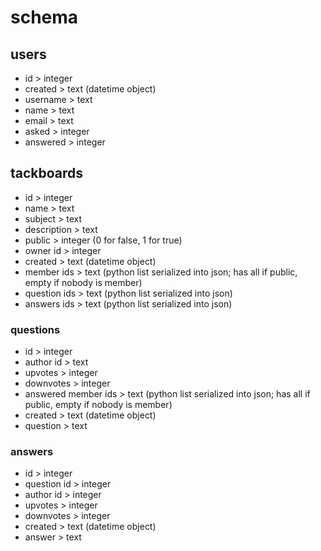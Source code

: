 # schema
## users
- id > integer
- created > text (datetime object)
- username > text
- name > text
- email > text
- asked > integer
- answered > integer
## tackboards
- id > integer
- name > text
- subject > text
- description > text
- public > integer (0 for false, 1 for true)
- owner id > integer
- created > text (datetime object)
- member ids > text (python list serialized into json; has all if public, empty if nobody is member)
- question ids > text (python list serialized into json)
- answers ids > text (python list serialized into json)
### questions
- id > integer
- author id > text
- upvotes > integer
- downvotes > integer
- answered member ids > text (python list serialized into json; has all if public, empty if nobody is member)
- created > text (datetime object)
- question > text
### answers
- id > integer
- question id > integer
- author id > integer
- upvotes > integer
- downvotes > integer
- created > text (datetime object)
- answer > text